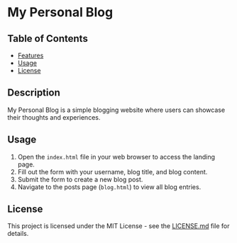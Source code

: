 # My Personal Blog
## Table of Contents
- [Features](#features)
- [Usage](#usage)
- [License](#license)
## Description
My Personal Blog is a simple blogging website where users can showcase their thoughts and experiences.
## Usage
1. Open the `index.html` file in your web browser to access the landing page.
2. Fill out the form with your username, blog title, and blog content.
3. Submit the form to create a new blog post.
4. Navigate to the posts page (`blog.html`) to view all blog entries.
## License
This project is licensed under the MIT License - see the [LICENSE.md](LICENSE.md) file for details.

